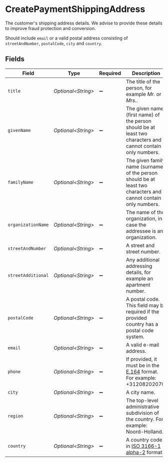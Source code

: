 # CreatePaymentShippingAddress

The customer's shipping address details. We advise to provide these details to improve fraud protection and conversion.

Should include `email` or a valid postal address consisting of `streetAndNumber`, `postalCode`, `city` and `country`.


## Fields

| Field                                                                                                            | Type                                                                                                             | Required                                                                                                         | Description                                                                                                      | Example                                                                                                          |
| ---------------------------------------------------------------------------------------------------------------- | ---------------------------------------------------------------------------------------------------------------- | ---------------------------------------------------------------------------------------------------------------- | ---------------------------------------------------------------------------------------------------------------- | ---------------------------------------------------------------------------------------------------------------- |
| `title`                                                                                                          | *Optional\<String>*                                                                                              | :heavy_minus_sign:                                                                                               | The title of the person, for example *Mr.* or *Mrs.*.                                                            | Mr.                                                                                                              |
| `givenName`                                                                                                      | *Optional\<String>*                                                                                              | :heavy_minus_sign:                                                                                               | The given name (first name) of the person should be at least two characters and cannot contain only numbers.     | Piet                                                                                                             |
| `familyName`                                                                                                     | *Optional\<String>*                                                                                              | :heavy_minus_sign:                                                                                               | The given family name (surname) of the person should be at least two characters and cannot contain only numbers. | Mondriaan                                                                                                        |
| `organizationName`                                                                                               | *Optional\<String>*                                                                                              | :heavy_minus_sign:                                                                                               | The name of the organization, in case the addressee is an organization.                                          | Mollie B.V.                                                                                                      |
| `streetAndNumber`                                                                                                | *Optional\<String>*                                                                                              | :heavy_minus_sign:                                                                                               | A street and street number.                                                                                      | Keizersgracht 126                                                                                                |
| `streetAdditional`                                                                                               | *Optional\<String>*                                                                                              | :heavy_minus_sign:                                                                                               | Any additional addressing details, for example an apartment number.                                              |                                                                                                                  |
| `postalCode`                                                                                                     | *Optional\<String>*                                                                                              | :heavy_minus_sign:                                                                                               | A postal code. This field may be required if the provided country has a postal code system.                      | 1234AB                                                                                                           |
| `email`                                                                                                          | *Optional\<String>*                                                                                              | :heavy_minus_sign:                                                                                               | A valid e-mail address.                                                                                          | piet@example.org                                                                                                 |
| `phone`                                                                                                          | *Optional\<String>*                                                                                              | :heavy_minus_sign:                                                                                               | If provided, it must be in the [E.164](https://en.wikipedia.org/wiki/E.164) format. For example: +31208202070.   | 31208202070                                                                                                      |
| `city`                                                                                                           | *Optional\<String>*                                                                                              | :heavy_minus_sign:                                                                                               | A city name.                                                                                                     | Amsterdam                                                                                                        |
| `region`                                                                                                         | *Optional\<String>*                                                                                              | :heavy_minus_sign:                                                                                               | The top-level administrative subdivision of the country. For example: Noord-Holland.                             | Noord-Holland                                                                                                    |
| `country`                                                                                                        | *Optional\<String>*                                                                                              | :heavy_minus_sign:                                                                                               | A country code in [ISO 3166-1 alpha-2](https://en.wikipedia.org/wiki/ISO_3166-1_alpha-2) format.                 | NL                                                                                                               |